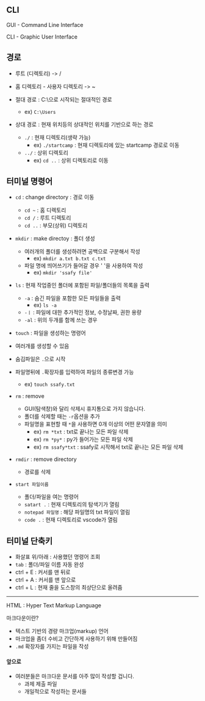 ## CLI

GUI - Command Line Interface

CLI - Graphic User Interface



## 경로

- 루트 (디렉토리)  ->  /

- 홈 디렉토리 - 사용자 디렉토리  -> ~

- 절대 경로 : C:\으로 시작되는 절대적인 경로
  - ex) `C:\Users` 

- 상대 경로 : 현재 위치등의 상대적인 위치를 기반으로 하는 경로
  - `./` : 현재 디렉토리(생략 가능)
    - ex) `./startcamp` : 현재 디렉토리에 있는 startcamp 경로로 이동
  - `../` : 상위 디렉토리
    - ex) `cd ..` : 상위 디렉토리로 이동



## 터미널 명령어

- `cd` : change directory : 경로 이동
  - `cd ~` : 홈 디렉토리
  - `cd /` : 루트 디렉토리
  - `cd ..` : 부모(상위) 디렉토리

- `mkdir` : make directoy : 폴더 생성
  - 여러개의 폴더를 생성하려면 공백으로 구분해서 작성
    - ex) `mkdir a.txt b.txt c.txt`
  - 파일 명에 띄어쓰기가 들어갈 경우 '  '을 사용하여 작성
    - ex)  `mkdir 'ssafy file'`

- `ls` : 현재 작업중인 폴더에 포함된 파일/폴더들의 목록을 출력
  - `-a` : 숨긴 파일을 포함한 모든 파일들을 출력
    - ex) `ls -a`
  - `-ㅣ` : 파일에 대한 추가적인 정보, 수정날짜, 권한 용량
  - `-al` : 위의 두개를 함께 쓰는 경우

-  `touch` : 파일을 생성하는 명령어
  - 여러개를 생성할 수 있음
  - 숨김파일은 `.`으로 시작
  - 파일명뒤에 `.`확장자를 입력하여 파일의 종류변경 가능 
    - ex) `touch ssafy.txt`

- `rm` : remove 
  - GUI(탐색창)와 달리 삭제시 휴지통으로 가지 않습니다.
  - 폴더를 삭제할 때는 `-r`옵션을 추가
  - 파일명을 표현할 때 `*`을 사용하면 0개 이상의 어떤 문자열을 의미 
    - ex) `rm *txt` : txt로 끝나는 모든 파일 삭제
    - ex) `rm *py*` : py가 들어가는 모든 파일 삭제
    - ex) `rm ssafy*txt` :  ssafy로 시작해서 txt로 끝나는 모든 파일 삭제

- `rmdir` : remove directory 
  - 경로를 삭제

- `start 파일이름`
  - 폴더/파일을 여는 명령어
  - `satart .` : 현재 디렉토리의 탐색기가 열림
  - `notepad 파일명` : 해당 파일명의 txt 파일이 열림
  - `code .` : 현재 디렉토리로 vscode가 열림



## 터미널 단축키

- 화살표 위/아래 : 사용했던 명령어 조회
- `tab` : 폴더/파일 이름 자동 완성
- ctrl + E : 커서를 맨 뒤로
- ctrl + A : 커서를 맨 앞으로
- ctrl + L : 현재 줄을 도스창의 최상단으로 올려줌









------



HTML : Hyper Text Markup Language



마크다운이란?

- 텍스트 기반의 경량 마크업(markup) 언어
- 마크업을 좀더 수비고 간단하게 사용하기 위해 만들어짐
- `.md` 확장자를  가지는 파일을 작성



#### 앞으로

- 여러분들은 마크다운 문서를 아주 많이 작성할 겁니다.
  - 과제 제출 파일
  - 개일적으로 작성하는 문서들


